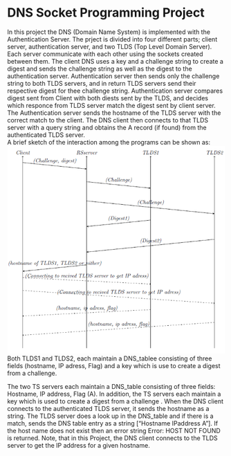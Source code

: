 # DNS Socket Programming Project  
In this project the DNS (Domain Name System) is implemented with the Authentication Server. The prject is divided into four different parts; client server, authentication server, and two TLDS (Top Level Domain Server). Each server communicate with each other using the sockets created between them. The client DNS uses a key and a challenge string to create a digest and sends the challenge string as well as the digest to the authentication server. Authentication server then sends only the challenge string to both TLDS servers, and in return TLDS servers send their respective digest for thee challenge string. Authentication server compares digest sent from Client with both diests sent by the TLDS, and decides which responce from TLDS server match the digest sent by client server. The Authentication server sends the hostname of the TLDS server with the correct match to the client. The DNS client then connects to that TLDS server with a query string and obtains the A record (if found) from the authenticated TLDS server.  
A brief sketch of the interaction among the programs can be shown as:   
<img src="/Images/Sketch.PNG">  
Both TLDS1 and TLDS2, each maintain a DNS_tablee consisting of three fields (hostname, IP adress, Flag) and a key which is use to create a digest from a challenge. 

The two TS servers each maintain a DNS_table consisting of three fields: Hostname, IP address, Flag (A). In addition, the TS servers each maintain a key which is used to create a digest from a challenge . When the DNS client connects to the authenticated TLDS server, it sends the hostname as a string. The TLDS server does a look up in the DNS_table and if there is a match, sends the DNS table entry as a string [“Hostname IPaddress A”]. If the host name does not exist then an error string Error: HOST NOT FOUND is returned. Note, that in this Project, the DNS client connects to the TLDS server to get the IP address for a given hostname.


